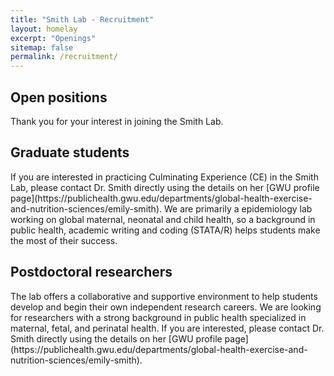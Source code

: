 ```yaml
---
title: "Smith Lab - Recruitment"
layout: homelay
excerpt: "Openings"
sitemap: false
permalink: /recruitment/
---
```


<div class="container-fluid our-team">
<section class="container">
<div class="col-lg-6 col-md-6 col-sm-12 col-xs-12 x-p">
<h1 class="w-txt">Open positions</h1>
<p class="a7-w-txt">Thank you for your interest in joining the Smith Lab.</p>
</div>
<div class="col-lg-6 col-md-6 col-sm-12 col-xs-12">

</div>
</section>
</div>

<section class="container">
<div class="col-sm-12 col-xs-12">

<div class="bx section-title-area">
<h2 class="section-title">Graduate students</h2>
</div>
<div class="row">
<div class="col-md-12">
<p>If you are interested in practicing Culminating Experience (CE) in the Smith Lab, please contact Dr. Smith directly using the details on her [GWU profile page](https://publichealth.gwu.edu/departments/global-health-exercise-and-nutrition-sciences/emily-smith). We are primarily a epidemiology lab working on global maternal, neonatal and child health, so a background in public health, academic writing and coding (STATA/R) helps students make the most of their success.</p>
</div>
</div>

<div class="bx section-title-area">
<h2 class="section-title">Postdoctoral researchers</h2>
</div>
<div class="row">
<div class="col-md-12">
<p>The lab offers a collaborative and supportive environment to help students develop and begin their own independent research careers.  We are looking for researchers with a strong background in public health specialized in maternal, fetal, and perinatal health. If you are interested, please contact Dr. Smith directly using the details on her [GWU profile page](https://publichealth.gwu.edu/departments/global-health-exercise-and-nutrition-sciences/emily-smith).</p>
</div>
</div>

</div>
</section>
